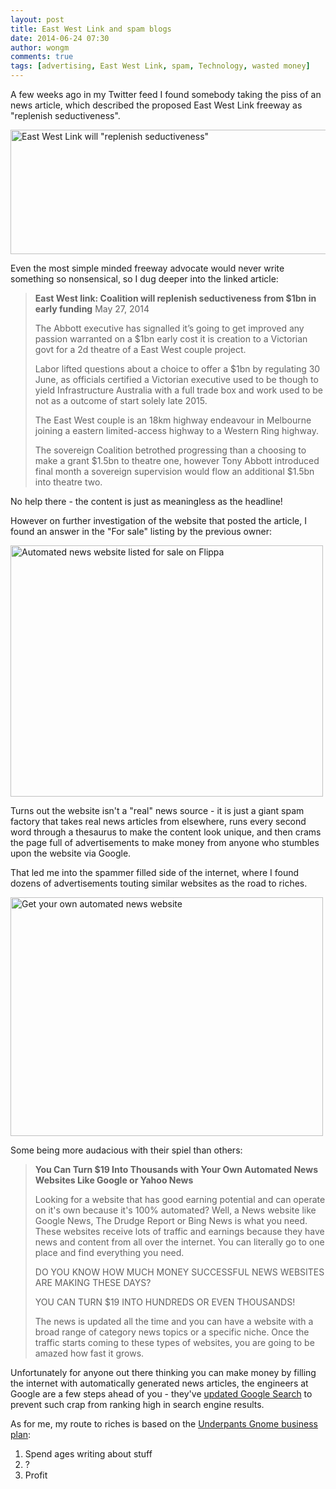 ```yaml
---
layout: post
title: East West Link and spam blogs
date: 2014-06-24 07:30
author: wongm
comments: true
tags: [advertising, East West Link, spam, Technology, wasted money]
---
```

A few weeks ago in my Twitter feed I found somebody taking the piss of an news article, which described the proposed East West Link freeway as "replenish seductiveness".

<a href="https://wongm.com/wp-content/uploads/2014/06/east-west-link-replenish-seductiveness.png"><img src="https://wongm.com/wp-content/uploads/2014/06/east-west-link-replenish-seductiveness.png" alt="East West Link will &quot;replenish seductiveness&quot;" width="511" height="199" class="alignnone size-full wp-image-4822" /></a>

Even the most simple minded freeway advocate would never write something so nonsensical, so I dug deeper into the linked article:

<blockquote><strong>East West link: Coalition will replenish seductiveness from $1bn in early funding</strong>
May 27, 2014

The Abbott executive has signalled it’s going to get improved any passion warranted on a $1bn early cost it is creation to a Victorian govt for a 2d theatre of a East West couple project.

Labor lifted questions about a choice to offer a $1bn by regulating 30 June, as officials certified a Victorian executive used to be though to yield Infrastructure Australia with a full trade box and work used to be not as a outcome of start solely late 2015.

The East West couple is an 18km highway endeavour in Melbourne joining a eastern limited-access highway to a Western Ring highway.

The sovereign Coalition betrothed progressing than a choosing to make a grant $1.5bn to theatre one, however Tony Abbott introduced final month a sovereign supervision would flow an additional $1.5bn into theatre two.</blockquote>

No help there - the content is just as meaningless as the headline!

However on further investigation of the website that posted the article, I found an answer in the "For sale" listing by the previous owner:

<a href="https://wongm.com/wp-content/uploads/2014/06/automated-news-website-sold-flippa.png"><img src="https://wongm.com/wp-content/uploads/2014/06/automated-news-website-sold-flippa-500x402.png" alt="Automated news website listed for sale on Flippa" width="500" height="402" class="alignnone size-medium wp-image-4818" /></a>

Turns out the website isn't a "real" news source - it is just a giant spam factory that takes real news articles from elsewhere, runs every second word through a thesaurus to make the content look unique, and then crams the page full of advertisements to make money from anyone who stumbles upon the website via Google.

That led me into the spammer filled side of the internet, where I found dozens of advertisements touting similar websites as the road to riches.

<a href="https://wongm.com/wp-content/uploads/2014/06/get-your-own-automated-news-website.png"><img src="https://wongm.com/wp-content/uploads/2014/06/get-your-own-automated-news-website-500x382.png" alt="Get your own automated news website" width="500" height="382" class="alignnone size-medium wp-image-4819" /></a>

Some being more audacious with their spiel than others:

<blockquote><strong>You Can Turn $19 Into Thousands with Your Own Automated News Websites Like Google or Yahoo News</strong>

Looking for a website that has good earning potential and can operate on it's own because it's 100% automated? Well, a News website like Google News, The Drudge Report or Bing News is what you need. These websites receive lots of traffic and earnings because they have news and content from all over the internet. You can literally go to one place and find everything you need.

DO YOU KNOW HOW MUCH MONEY SUCCESSFUL NEWS WEBSITES ARE MAKING THESE DAYS?

YOU CAN TURN $19 INTO HUNDREDS OR EVEN THOUSANDS!

The news is updated all the time and you can have a website with a broad range of category news topics or a specific niche. Once the traffic starts coming to these types of websites, you are going to be amazed how fast it grows.</blockquote>

Unfortunately for anyone out there thinking you can make money by filling the internet with automatically generated news articles, the engineers at Google are a few steps ahead of you - they've <a href="http://moz.com/google-algorithm-change" target="_blank">updated Google Search</a> to prevent such crap from ranking high in search engine results.

As for me, my route to riches is based on the <a href="https://www.youtube.com/watch?v=tO5sxLapAts" target="_blank">Underpants Gnome business plan</a>:

<ol>
	<li>Spend ages writing about stuff</li>
	<li>?</li>
	<li>Profit</li>
</ol>



